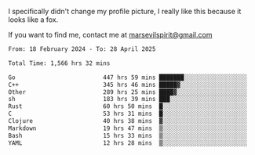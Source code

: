 I specifically didn't change my profile picture, I really like this because it looks like a fox.

If you want to find me, contact me at marsevilspirit@gmail.com

<!--START_SECTION:waka-->

```txt
From: 18 February 2024 - To: 28 April 2025

Total Time: 1,566 hrs 32 mins

Go                         447 hrs 59 mins ███████░░░░░░░░░░░░░░░░░░   28.60 %
C++                        345 hrs 46 mins █████▓░░░░░░░░░░░░░░░░░░░   22.07 %
Other                      289 hrs 25 mins ████▓░░░░░░░░░░░░░░░░░░░░   18.48 %
sh                         183 hrs 39 mins ███░░░░░░░░░░░░░░░░░░░░░░   11.72 %
Rust                       60 hrs 50 mins  █░░░░░░░░░░░░░░░░░░░░░░░░   03.88 %
C                          53 hrs 31 mins  █░░░░░░░░░░░░░░░░░░░░░░░░   03.42 %
Clojure                    40 hrs 38 mins  ▓░░░░░░░░░░░░░░░░░░░░░░░░   02.59 %
Markdown                   19 hrs 47 mins  ▒░░░░░░░░░░░░░░░░░░░░░░░░   01.26 %
Bash                       15 hrs 33 mins  ▒░░░░░░░░░░░░░░░░░░░░░░░░   00.99 %
YAML                       12 hrs 28 mins  ▒░░░░░░░░░░░░░░░░░░░░░░░░   00.80 %
```

<!--END_SECTION:waka-->
